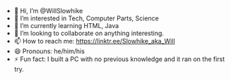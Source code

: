 - 👋 Hi, I’m @WillSlowhike
- 👀 I’m interested in Tech, Computer Parts, Science
- 🌱 I’m currently learning HTML, Java
- 💞️ I’m looking to collaborate on anything interesting.
- 📫 How to reach me: https://linktr.ee/Slowhike_aka_Will
- 😄 Pronouns: he/him/his
- ⚡ Fun fact: I built a PC with no previous knowledge and it ran on the first try. 

<!---
WillSlowhike/WillSlowhike is a ✨ special ✨ repository because its `README.md` (this file) appears on your GitHub profile.
You can click the Preview link to take a look at your changes.
--->

